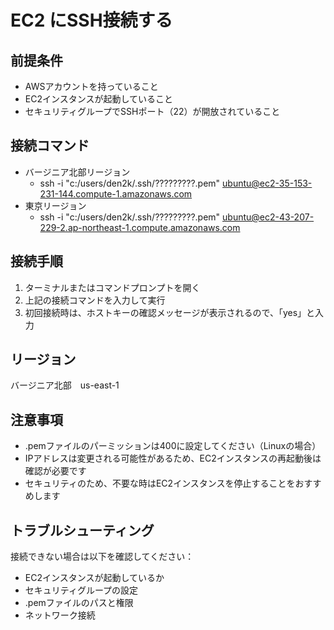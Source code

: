 # EC2 にSSH接続する

## 前提条件
- AWSアカウントを持っていること
- EC2インスタンスが起動していること
- セキュリティグループでSSHポート（22）が開放されていること

## 接続コマンド

* バージニア北部リージョン
    * ssh -i "c:/users/den2k/.ssh/?????????.pem" ubuntu@ec2-35-153-231-144.compute-1.amazonaws.com
* 東京リージョン
    * ssh -i "c:/users/den2k/.ssh/?????????.pem" ubuntu@ec2-43-207-229-2.ap-northeast-1.compute.amazonaws.com

## 接続手順
1. ターミナルまたはコマンドプロンプトを開く
2. 上記の接続コマンドを入力して実行
3. 初回接続時は、ホストキーの確認メッセージが表示されるので、「yes」と入力

## リージョン
バージニア北部　us-east-1

## 注意事項
- .pemファイルのパーミッションは400に設定してください（Linuxの場合）
- IPアドレスは変更される可能性があるため、EC2インスタンスの再起動後は確認が必要です
- セキュリティのため、不要な時はEC2インスタンスを停止することをおすすめします

## トラブルシューティング
接続できない場合は以下を確認してください：
- EC2インスタンスが起動しているか
- セキュリティグループの設定
- .pemファイルのパスと権限
- ネットワーク接続
